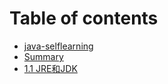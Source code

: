 # Table of contents

* [java-selflearning](README.md)
* [Summary](SUMMARY.MD)
* [1.1 JRE和JDK](1.1-jre-he-jdk.md)
